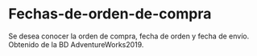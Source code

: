 # Fechas-de-orden-de-compra
Se desea conocer la orden de compra, fecha de orden y fecha de envío. Obtenido de la BD AdventureWorks2019.
